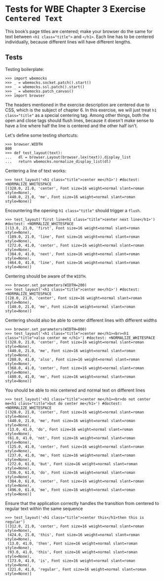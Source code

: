 Tests for WBE Chapter 3 Exercise `Centered Text`
==============================================

This book’s page titles are centered; make your browser do the same
for text between `<h1 class="title">` and `</h1>`. Each line has to be
centered individually, because different lines will have different
lengths.

Tests
-----

Testing boilerplate:

    >>> import wbemocks
    >>> _ = wbemocks.socket.patch().start()
    >>> _ = wbemocks.ssl.patch().start()
    >>> _ = wbemocks.patch_canvas()
    >>> import browser

The headers mentioned in the exercise description are centered due to
CSS, which is the subject of chapter 6. In this exercise, we will just
treat `h1 class="title"` as a special centering tag. Among other
things, both the open and close tags should flush lines, because it
doesn't make sense to have a line where half the line is centered and
the other half isn't.

Let's define some testing shortcuts:

    >>> browser.WIDTH
    800
    >>> def test_layout(text):
    ...   dl = browser.Layout(browser.lex(text)).display_list
    ...   return wbemocks.normalize_display_list(dl)

Centering a line of text works:

    >>> test_layout('<h1 class="title">center me</h1>') #doctest: +NORMALIZE_WHITESPACE
    [(328.0, 21.0, 'center', Font size=16 weight=normal slant=roman style=None), 
     (440.0, 21.0, 'me', Font size=16 weight=normal slant=roman style=None)]

Encountering the opening `h1 class="title"`  should trigger a `flush`.

    >>> test_layout('first line<h1 class="title">center next line</h1>') #doctest: +NORMALIZE_WHITESPACE
    [(13.0, 21.0, 'first', Font size=16 weight=normal slant=roman style=None), 
     (109.0, 21.0, 'line', Font size=16 weight=normal slant=roman style=None), 
     (272.0, 41.0, 'center', Font size=16 weight=normal slant=roman style=None),
     (384.0, 41.0, 'next', Font size=16 weight=normal slant=roman style=None),
     (464.0, 41.0, 'line', Font size=16 weight=normal slant=roman style=None)]

Centering should be aware of the `WIDTH`.

    >>> browser.set_parameters(WIDTH=200)
    >>> test_layout('<h1 class="title">center me</h1>') #doctest: +NORMALIZE_WHITESPACE
    [(28.0, 21.0, 'center', Font size=16 weight=normal slant=roman style=None), 
     (140.0, 21.0, 'me', Font size=16 weight=normal slant=roman style=None)]

Centering should also be able to center different lines with different widths

    >>> browser.set_parameters(WIDTH=800)
    >>> test_layout('<h1 class="title">center me</h1><br><h1 class="title">also center me </h1>') #doctest: +NORMALIZE_WHITESPACE   
    [(328.0, 21.0, 'center', Font size=16 weight=normal slant=roman style=None), 
     (440.0, 21.0, 'me', Font size=16 weight=normal slant=roman style=None), 
     (288.0, 41.0, 'also', Font size=16 weight=normal slant=roman style=None), 
     (368.0, 41.0, 'center', Font size=16 weight=normal slant=roman style=None), 
     (480.0, 41.0, 'me', Font size=16 weight=normal slant=roman style=None)]

You should be able to mix centered and normal text on different lines

    >>> test_layout('<h1 class="title">center me</h1><br>do not center me<h1 class="title">but do center me</h1>') #doctest: +NORMALIZE_WHITESPACE   
    [(328.0, 21.0, 'center', Font size=16 weight=normal slant=roman style=None), 
     (440.0, 21.0, 'me', Font size=16 weight=normal slant=roman style=None), 
     (13.0, 41.0, 'do', Font size=16 weight=normal slant=roman style=None), 
     (61.0, 41.0, 'not', Font size=16 weight=normal slant=roman style=None),
     (125.0, 41.0, 'center', Font size=16 weight=normal slant=roman style=None),
     (237.0, 41.0, 'me', Font size=16 weight=normal slant=roman style=None), 
     (272.0, 61.0, 'but', Font size=16 weight=normal slant=roman style=None), 
     (336.0, 61.0, 'do', Font size=16 weight=normal slant=roman style=None), 
     (384.0, 61.0, 'center', Font size=16 weight=normal slant=roman style=None),
     (496.0, 61.0, 'me', Font size=16 weight=normal slant=roman style=None)]


Ensure that the application correctly handles the transition from centered to regular text within the same sequence

    >>> test_layout('<h1 class="title">center this</h1>then this is regular')
    [(312.0, 21.0, 'center', Font size=16 weight=normal slant=roman style=None),
     (424.0, 21.0, 'this', Font size=16 weight=normal slant=roman style=None), 
     (13.0, 41.0, 'then', Font size=16 weight=normal slant=roman style=None), 
     (93.0, 41.0, 'this', Font size=16 weight=normal slant=roman style=None), 
     (173.0, 41.0, 'is', Font size=16 weight=normal slant=roman style=None), 
     (221.0, 41.0, 'regular', Font size=16 weight=normal slant=roman style=None)]
